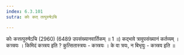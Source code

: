 ```yaml
---
index: 6.3.101
sutra: कोः कत् तत्पुरुषेऽचि

---
```

 कोः कत्तत्पुरुषेऽचि (2960) (6489 उपसंख्यानवार्तिकम् ॥ 1 ॥) कद्भावे त्रावुपसंख्यानं कर्तव्यम् । कत्र्त्रयः । किमिदं कत्र्त्रय इति ? कुत्सितास्त्रयः  -  कत्र्त्रयः । के वा त्रयः, न बिभृयुः  -  कत्र्त्रय इति ॥ 